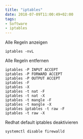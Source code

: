 ```yaml
---
title: "iptables"
date: 2018-07-09T11:00:49+02:00
tags:
- Software
- iptables
---
```


Alle Regeln anzeigen

    iptables -nvL

Alle Regeln entfernen

```
iptables -P INPUT ACCEPT
iptables -P FORWARD ACCEPT
iptables -P OUTPUT ACCEPT
iptables -F
iptables -X
iptables -t nat -F
iptables -t nat -X
iptables -t mangle -F
iptables -t mangle -X
iptables iptables -t raw -F
iptables -t raw -X
```

Redhat default iptables deaktivieren

    systemctl disable firewalld

